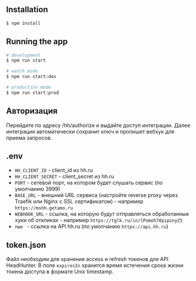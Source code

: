 ## Installation

```bash
$ npm install
```

## Running the app

```bash
# development
$ npm run start

# watch mode
$ npm run start:dev

# production mode
$ npm run start:prod
```

## Авторизация

Перейдите по адресу /hh/authorize и выдайте доступ интеграции. Далее интеграция автоматически сохранит ключ и пропишет вебхук для приема запросов.

## .env

- `HH_CLIENT_ID` - client_id из hh.ru
- `HH_CLIENT_SECRET` - client_secret из hh.ru
- `PORT` - сетевой порт, на котором будет слушать сервис (по умолчанию 3999)
- `BASE_URL` - внешний URL сервиса (настройте reverse proxy через Traefik или Nginx с SSL сертификатом) - например `https://mshh.getamo.ru`
- `WEBHOOK_URL` - ссылка, на которую будут отправляться обработанные хуки об откликах - например `https://tglk.ru/in/lPomoh78pipznyZ5`
- `пше ` - ссылка на API hh.ru (по умолчанию `https://api.hh.ru`)

## token.json

Файл необходим для хранения access и refresh токенов для API HeadHunter.
В поле `expiresIn` хранится время истечения срока жизни токена доступа в формате Unix timestamp.